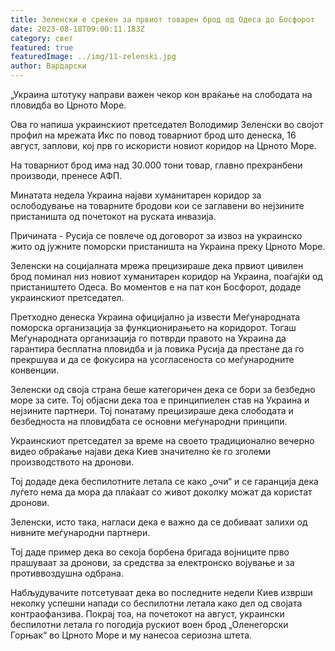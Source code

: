 ```yaml
---
title: Зеленски е среќен за првиот товарен брод од Одеса до Босфорот
date: 2023-08-18T09:00:11.183Z
category: свет
featured: true
featuredImage: ../img/11-zelenski.jpg
author: Вардарски
---
```

„Украина штотуку направи важен чекор кон враќање на слободата на пловидба во Црното Море.

Ова го напиша украинскиот претседател Володимир Зеленски во својот профил на мрежата Икс по повод товарниот брод што денеска, 16 август, заплови, кој прв го искористи новиот коридор на Црното Море.

На товарниот брод има над 30.000 тони товар, главно прехранбени производи, пренесе АФП.

Минатата недела Украина најави хуманитарен коридор за ослободување на товарните бродови кои се заглавени во нејзините пристаништа од почетокот на руската инвазија.

Причината - Русија се повлече од договорот за извоз на украинско жито од јужните поморски пристаништа на Украина преку Црното Море.

Зеленски на социјалната мрежа прецизираше дека првиот цивилен брод поминал низ новиот хуманитарен коридор на Украина, поаѓајќи од пристаништето Одеса. Во моментов е на пат кон Босфорот, додаде украинскиот претседател.

Претходно денеска Украина официјално ја извести Меѓународната поморска организација за функционирањето на коридорот. Тогаш Меѓународната организација го потврди правото на Украина да гарантира бесплатна пловидба и ја повика Русија да престане да го прекршува и да се фокусира на усогласеноста со меѓународните конвенции.

Зеленски од своја страна беше категоричен дека се бори за безбедно море за сите. Тој објасни дека тоа е принципиелен став на Украина и нејзините партнери. Тој понатаму прецизираше дека слободата и безбедноста на пловидбата се основни меѓународни принципи.

Украинскиот претседател за време на своето традиционално вечерно видео обраќање најави дека Киев значително ќе го зголеми производството на дронови.

Тој додаде дека беспилотните летала се како „очи“ и се гаранција дека луѓето нема да мора да плаќаат со живот доколку можат да користат дронови.

Зеленски, исто така, нагласи дека е важно да се добиваат залихи од нивните меѓународни партнери.

Тој даде пример дека во секоја борбена бригада војниците прво прашуваат за дронови, за средства за електронско војување и за противвоздушна одбрана.

Набљудувачите потсетуваат дека во последните недели Киев изврши неколку успешни напади со беспилотни летала како дел од својата контраофанзива. Покрај тоа, на почетокот на август, украински беспилотни летала го погодија рускиот воен брод „Оленегорски Горњак“ во Црното Море и му нанесоа сериозна штета.
